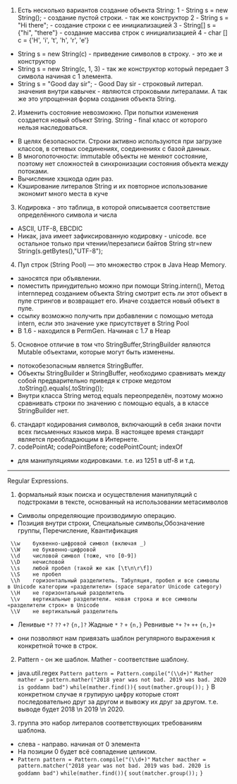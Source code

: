 1. Есть несколько вариантов создание объекта String:
1 - String s = new String(); - создание пустой строки. - так же конструктор
2 - String s = "Hi there"; - создание строки с ее инициализацией
3 - String[] s = {"hi", "there"} - создание массива строк с инициализацией
4 -  char [] c = {'H', 'i', 't', 'h', 'r', 'e'}
- String s = new String(c) - приведение символов в строку. - это же и конструктор
- String s = new String(c, 1, 3) - так же конструктор который передает 3 символа начиная с 1 элемента.
- String s = "Good day sir"; - Good Day sir - строковый литерал. значения внутри кавычек - являются строковыми литералами. А так же это упрощенная форма создания объекта String.
2. Изменить состояние невозможно. При попытки изменения создается новый объект String. String - final класс от которого нельзя наследоваться.
- В целях безопасности. Строки активно используются при загрузке классов, в сетевых соединениях, соединениях с базой данных.
- В многопоточности: immutable объекты не меняют состояние, поэтому нет сложностей в синхронизации состояния объекта между потоками.
- Вычисление хэшкода один раз.
- Кэширование литералов String и их повторное использование экономит много места в куче
3. Кодировка - это таблица, в которой описывается соответствие определённого символа и числа
- ASCII, UTF-8, EBCDIC
- Никак, java имеет зафиксированную кодировку - unicode. все остальное только при чтении/перезаписи байтов 	String str=new String(s.getBytes(),"UTF-8");
4. Пул строк (String Pool) — это множество строк в Java Heap Memory.
- заносятся при объявлении.
- поместить принудительно можно при помощи String.intern(), Метод internперед созданием объекта String смотрит есть ли этот объект в пуле стрингов и возвращает его. Иначе создается новый объект в пуле.
- ссылку возможно получить при добавлении с помощью метода intern, если это значение уже присутствует в String Pool
- В 1.6 - находился в PermGen. Начиная с 1.7 в Heap
5. Основное отличие в том что StringBuffer,StringBuilder являются Mutable объектами, которые могут быть изменены.
- потокобезопасным является StringBuffer.
- Объекты StringBuilder и StringBuffer, необходимо сравнивать между собой предварительно приведя к строке медотом .toString().equals(.toString());
- Внутри класса String метод equals переопределён, поэтому можно сравнивать строки по значению с помощью equals, а в классе StringBuilder нет.
6. стандарт кодирования символов, включающий в себя знаки почти всех письменных языков мира.  В настоящее время стандарт является преобладающим в Интернете.
7. codePointAt; codePointBefore; codePointCount; indexOf
- для манипуляциями кодировками. т.е. из 1251 в utf-8 и т.д.
---
Regular Expressions.
1. формальный язык поиска и осуществления манипуляций с подстроками в тексте, основанный на использовании метасимволов 
- Символы определяющие производимую операцию.
- Позиция внутри строки, Специальные символы,Обозначение группы, Перечисление, Квантификация 
```
 \\w	буквенно-цифровой символ (включая _)
 \\W	не буквенно-цифровой
 \\d	числовой символ (тоже, что [0-9])
 \\D	нечисловой
 \\s	любой пробел (такой же как [\t\n\r\f])
 \\S	не пробел
 \\h	горизонтальный разделитель. Табуляция, пробел и все символы
в Unicode категории «разделители» (space separator Unicode category)
 \\H	не горизонтальный разделитель
 \\v	вертикальные разделители. новая строка и все символы
«разделители строк» в Unicode
 \\V	не вертикальный разделитель
 ```
 + Ленивые `*?` `??` `+?` `{n,]?`
Жадные `*` `?` `+` `{n,}`
Ревнивые `*+` `?+` `++` `{n,}+`
- они позволяют нам привязать шаблон регулярного выражения к конкретной точке в строк.
2. Pattern - он же шаблон. Mather - соответствие шаблону.
- java.util.regex
`Pattern pattern = Pattern.compile("(\\d+)"`
`Mather mather = pattern.mather("2018 year was not bad. 2019 was bad. 2020 is goddamn bad")`
`while(mather.find()){`
			`sout(mather.group());`
    `}`
В конкретном случае я групирую цифру которые стоят последовательно друг за другом и вывожу их друг за другом. т.е. выводе будет 2018 \n 2019 \n 2020.
3. группа это набор литералов соответствующих требованиям шаблона.
- слева - направо. начиная от 0 элемента
- На позиции 0 будет всё совпадение целиком.
-  `Pattern pattern = Pattern.compile("(\\d+)"`
`Matсher maсther = pattern.matсher("2018 year was not bad. 2019 was bad. 2020 is goddamn bad")`
`while(mather.find()){`
			`sout(matсher.group());`
    `}`
    